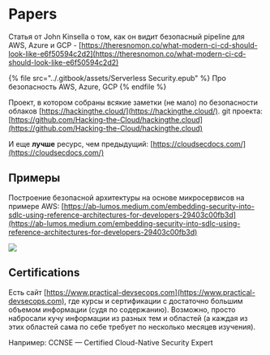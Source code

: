 # Papers

Статья от John Kinsella о том, как он видит безопасный pipeline для AWS, Azure и GCP - [https://theresnomon.co/what-modern-ci-cd-should-look-like-e6f50594c2d2](https://theresnomon.co/what-modern-ci-cd-should-look-like-e6f50594c2d2)

{% file src="../.gitbook/assets/Serverless Security.epub" %}
Про безопасность AWS, Azure, GCP
{% endfile %}

Проект, в котором собраны всякие заметки (не мало) по безопасности облаков [https://hackingthe.cloud/](https://hackingthe.cloud/). git проекта: [https://github.com/Hacking-the-Cloud/hackingthe.cloud](https://github.com/Hacking-the-Cloud/hackingthe.cloud)

И еще **лучше** ресурс, чем предыдущий: [https://cloudsecdocs.com/](https://cloudsecdocs.com/)

## Примеры

Построение безопасной архитектуры на основе микросервисов на примере AWS: [https://ab-lumos.medium.com/embedding-security-into-sdlc-using-reference-architectures-for-developers-29403c00fb3d](https://ab-lumos.medium.com/embedding-security-into-sdlc-using-reference-architectures-for-developers-29403c00fb3d)

![](../.gitbook/assets/photo\_2021-04-15\_09-32-54.jpg)

## Certifications

Есть сайт [https://www.practical-devsecops.com](https://www.practical-devsecops.com), где курсы и сертификации с достаточно большим объемом информации (судя по содержанию). Возможно, просто набросали кучу информации из разных тем и областей (а каждая из этих областей сама по себе требует по несколько месяцев изучения).

Например: CCNSE — Certified Cloud-Native Security Expert
